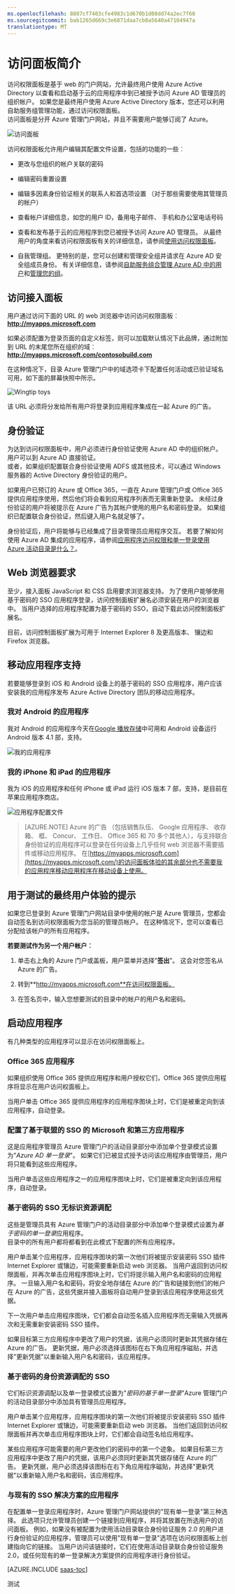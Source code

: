 ```yaml
---
ms.openlocfilehash: 8807cf7403cfe4983c1d670b1d08dd74a2ec7f60
ms.sourcegitcommit: bab1265d669c3e6871daa7cb8a5640a47104947a
translationtype: MT
---
```

<properties
    pageTitle="访问面板简介"
    description="学习如何使用各种版本的访问权限面板中 （Web 浏览器，Android 应用程序，iPhone 和 iPad 应用程序） 来访问分配给您的 SaaS 应用程序。"
    services="active-directory"
    documentationCenter=""
    authors="markusvi"
    manager="swadhwa"
    editor=""/>

<tags
    ms.service="active-directory"
    ms.workload="identity"
    ms.tgt_pltfrm="na"
    ms.devlang="na"
    ms.topic="article"
    ms.date="07/27/2015"
    ms.author="markusvi"/>


# 访问面板简介


访问权限面板是基于 web 的门户网站，允许最终用户使用 Azure Active Directory 以查看和启动基于云的应用程序中到已被授予访问 Azure AD 管理员的组织帐户。 如果您是最终用户使用 Azure Active Directory 版本，您还可以利用自助服务组管理功能，通过访问权限面板。 <br>
访问面板是分开 Azure 管理门户网站，并且不需要用户能够订阅了 Azure。 


![访问面板][1] 


访问权限面板允许用户编辑其配置文件设置，包括的功能的一些︰

- 更改与您组织的帐户关联的密码

- 编辑密码重置设置

- 编辑多因素身份验证相关的联系人和首选项设置 （对于那些需要使用其管理员的帐户）

- 查看帐户详细信息，如您的用户 ID，备用电子邮件、 手机和办公室电话号码

- 查看和发布基于云的应用程序到您已被授予访问 Azure AD 管理员。 从最终用户的角度来看访问权限面板有关的详细信息，请参阅[使用访问权限面板](https://msdn.microsoft.com/library/azure/dn756411.aspx)。

- 自我管理组。 更特别的是，您可以创建和管理安全组并请求在 Azure AD 安全组成员身份。 有关详细信息，请参阅[自助服务组合管理 Azure AD 中的用户](active-directory-accessmanagement-self-service-group-management.md)和[管理您的组](active-directory-manage-groups.md)。 




## 访问接入面板


用户通过访问下面的 URL 的 web 浏览器中访问访问权限面板︰ <br> 
**http://myapps.microsoft.com**

如果必须配置为登录页面的自定义标签，则可以加载默认情况下此品牌，通过附加到 URL 的末尾您所在组织的域︰ <br> 
**http://myapps.microsoft.com/contosobuild.com**

在这种情况下，目录 Azure 管理门户中的域选项卡下配置任何活动或已验证域名可用，如下面的屏幕快照中所示。


![Wingtip toys][2]  


该 URL 必须将分发给所有用户将登录到应用程序集成在一起 Azure 的广告。
 




## 身份验证

为达到访问权限面板中，用户必须进行身份验证使用 Azure AD 中的组织帐户。 <br>
用户可以到 Azure AD 直接验证。 <br>
或者，如果组织配置联合身份验证使用 ADFS 或其他技术，可以通过 Windows 服务器的 Active Directory 身份验证的用户。

如果用户已预订的 Azure 或 Office 365，一直在 Azure 管理门户或 Office 365 提供应用程序使用，然后他们将会看到应用程序列表而无需重新登录。 未经过身份验证的用户将被提示在 Azure 广告为其帐户使用的用户名和密码登录。 如果组织已配置联合身份验证，然后键入用户名就足够了。

身份验证后，用户将能够与已经集成了目录管理员应用程序交互。 若要了解如何使用 Azure AD 集成的应用程序，请参阅[应用程序访问权限和单一登录使用 Azure 活动目录是什么？](active-directory-appssoaccess-whatis.md)。
 




## Web 浏览器要求

至少，接入面板 JavaScript 和 CSS 启用要求浏览器支持。 为了使用户能够使用基于密码的 SSO 应用程序登录，访问控制面板扩展名必须安装在用户的浏览器中。 当用户选择的应用程序配置为基于密码的 SSO，自动下载此访问控制面板扩展名。

目前，访问控制面板扩展为可用于 Internet Explorer 8 及更高版本、 镶边和 Firefox 浏览器。





## 移动应用程序支持

若要能够登录到 iOS 和 Android 设备上的基于密码的 SSO 应用程序，用户应该安装我的应用程序发布 Azure Active Directory 团队的移动应用程序。





### 我对 Android 的应用程序


我对 Android 的应用程序今天在[Google 播放存储](https://play.google.com/store/apps/details?id=com.microsoft.myapps)中可用和 Android 设备运行 Android 版本 4.1 部，支持。


![我的应用程序][3]   






### 我的 iPhone 和 iPad 的应用程序


我为 iOS 的应用程序和任何 iPhone 或 iPad 运行 iOS 版本 7 部，支持，是目前在苹果应用程序商店。


![应用程序配置文件][4]    




> [AZURE.NOTE] Azure 的广告 （包括销售队伍、 Google 应用程序、 收存箱、 框、 Concur、 工作日、 Office 365 和 70 多个其他人），与支持联合身份验证的应用程序可以登录在任何设备上几乎任何 web 浏览器不需要插件或移动应用程序。 在[https://myapps.microsoft.com](https://myapps.microsoft.com/)的访问面板体验的其余部分也不需要我的应用程序移动应用程序在移动设备上使用。
 


 

## 用于测试的最终用户体验的提示

如果您已登录到 Azure 管理门户网站目录中使用的帐户是 Azure 管理员，您都会自动签名到访问权限面板为您当前的管理员帐户。 在这种情况下，您可以查看已分配给该帐户的所有应用程序。

**若要测试作为另一个用户帐户︰**

1. 单击右上角的 Azure 门户或盖板，用户菜单并选择"**签出**"。 这会对您签名从 Azure 的广告。

2. 转到**http://myapps.microsoft.com**在访问权限面板。

3. 在签名页中，输入您想要测试的目录中的帐户的用户名和密码。
 
## 启动应用程序

有几种类型的应用程序可以显示在访问权限面板上。
 
### Office 365 应用程序

如果组织使用 Office 365 提供应用程序和用户授权它们，Office 365 提供应用程序将显示在用户访问权面板上。

当用户单击 Office 365 提供应用程序的应用程序图块上时，它们是被重定向到该应用程序，自动登录。

### 配置了基于联盟的 SSO 的 Microsoft 和第三方应用程序

这是应用程序管理员 Azure 管理门户的活动目录部分中添加单个登录模式设置为"*Azure AD 单一登录*"。 如果它们已被显式授予访问该应用程序由管理员，用户将只能看到这些应用程序。

当用户单击这些应用程序之一的应用程序图块上时，它们是被重定向到该应用程序，自动登录。

### 基于密码的 SSO 无标识资源调配

这些是管理员具有 Azure 管理门户的活动目录部分中添加单个登录模式设置为*基于密码的单一登录*应用程序。 <br> 目录中的所有用户都将都看到在此模式下配置的所有应用程序。

用户单击某个应用程序，应用程序图块的第一次他们将被提示安装密码 SSO 插件 Internet Explorer 或镶边，可能需要重新启动 web 浏览器。 当用户返回到访问权限面板，并再次单击应用程序图块上时，它们将提示输入用户名和密码的应用程序。 一旦输入用户名和密码，将安全地存储在 Azure 的广告和链接到他们的帐户在 Azure 的广告，这些凭据并接入面板将自动用户登录到该应用程序使用这些凭据。

下一次用户单击应用程序图块，它们都会自动签名插入应用程序而无需输入凭据再次和无需重新安装密码 SSO 插件。

如果目标第三方应用程序中更改了用户的凭据，该用户必须同时更新其凭据存储在 Azure 的广告。 更新凭据，用户必须选择该图标在右下角应用程序磁贴，并选择"更新凭据"以重新输入用户名和密码，该应用程序。

### 基于密码的身份资源调配的 SSO

它们标识资源调配以及单一登录模式设置为"*密码的基于单一登录*"Azure 管理门户的活动目录部分中添加具有管理员应用程序。

用户单击某个应用程序，应用程序图块的第一次他们将被提示安装密码 SSO 插件 Internet Explorer 或镶边，可能需要重新启动 web 浏览器。 当他们返回到访问权限面板并再次单击应用程序图块上时，它们都会自动签名给应用程序。

某些应用程序可能需要的用户更改他们的密码中的第一个迹象。 如果目标第三方应用程序中更改了用户的凭据，该用户必须同时更新其凭据存储在 Azure 的广告。 更新凭据，用户必须选择该图标在右下角应用程序磁贴，并选择"更新凭据"以重新输入用户名和密码，该应用程序。

### 与现有的 SSO 解决方案的应用程序

在配置单一登录应用程序时，Azure 管理门户网站提供的"现有单一登录"第三种选择。 此选项只允许管理员创建一个链接到应用程序，并将其放置在所选用户的访问面板。 例如，如果没有被配置为使用活动目录联合身份验证服务 2.0 的用户进行身份验证的应用程序，管理员可以使用"现有单一登录"选项在访问权限面板上创建指向它的链接。 当用户访问该链接时，它们在使用活动目录联合身份验证服务 2.0，或任何现有的单一登录解决方案提供的应用程序进行身份验证。


[AZURE.INCLUDE [saas-toc](../../includes/active-directory-saas-toc.md)]

<!--Image references-->
[1]: ./media/active-directory-saas-access-panel-introduction/ic767166.png
[2]: ./media/active-directory-saas-access-panel-introduction/ic767167.png
[3]: ./media/active-directory-saas-access-panel-introduction/ic767168.png
[4]: ./media/active-directory-saas-access-panel-introduction/ic767169.png

测试
